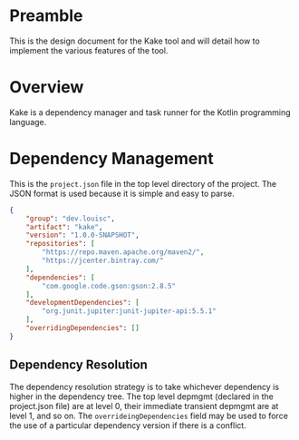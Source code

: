 # Preamble

This is the design document for the Kake tool and will detail how to implement the various features of the tool.


# Overview

Kake is a dependency manager and task runner for the Kotlin programming language.


# Dependency Management

This is the `project.json` file in the top level directory of the project. The JSON format is used because it is simple and easy to parse.

```json
{
    "group": "dev.louisc",
    "artifact": "kake",
    "version": "1.0.0-SNAPSHOT",
    "repositories": [
        "https://repo.maven.apache.org/maven2/",
        "https://jcenter.bintray.com/"
    ],
    "dependencies": [
        "com.google.code.gson:gson:2.8.5"
    ],
    "developmentDependencies": [
        "org.junit.jupiter:junit-jupiter-api:5.5.1"
    ],
    "overridingDependencies": []
}
```


## Dependency Resolution

The dependency resolution strategy is to take whichever dependency is higher in the dependency tree. The top level depmgmt (declared in the project.json file) are at level 0, their immediate transient depmgmt are at level 1, and so on. The `overrideingDependencies` field may be used to force the use of a particular dependency version if there is a conflict.
